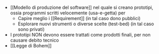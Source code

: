 - [[Modello di produzione del software]] nel quale si creano prototipi, ossia programmi scritti velocemente (usa-e-getta) per
	- Capire meglio i [[Requirement]] (in tal caso dono pubblici)
	- Esplorare nuovi strumenti o diverse scelte (test-bed) (in tal caso sono privati)
- I prototipi NON devono essere trattati come prodotti finali, per non causare debito tecnico
- [[Legge di Bohem]]